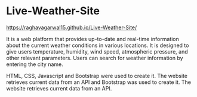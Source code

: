 # Live-Weather-Site
https://raghavagarwal15.github.io/Live-Weather-Site/

It is a web platform that provides up-to-date and real-time information about the current weather conditions in various locations. It is designed to give users temperature, humidity, wind speed, atmospheric pressure, and other relevant parameters. Users can search for weather information by entering the city name.

HTML, CSS, Javascript and Bootstrap were used to create it. The website retrieves current data from an API and Bootstrap was used to create it. The website retrieves current data from an API.
